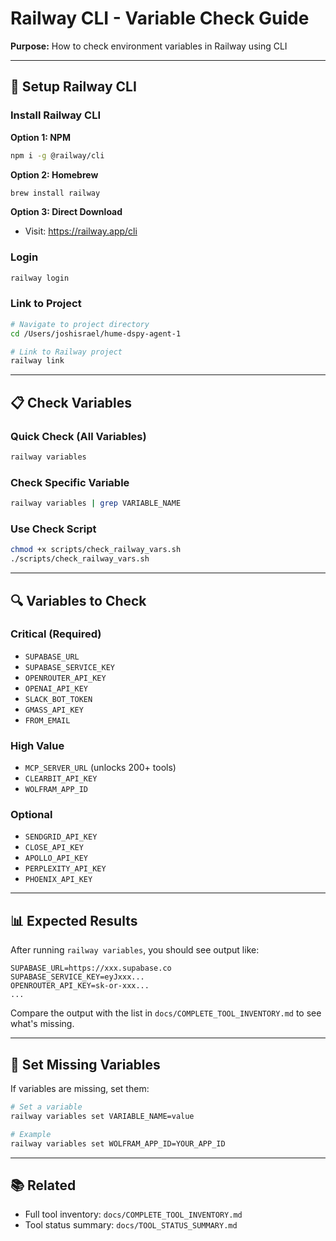 # Railway CLI - Variable Check Guide

**Purpose:** How to check environment variables in Railway using CLI

---

## 🔧 Setup Railway CLI

### Install Railway CLI

**Option 1: NPM**
```bash
npm i -g @railway/cli
```

**Option 2: Homebrew**
```bash
brew install railway
```

**Option 3: Direct Download**
- Visit: https://railway.app/cli

### Login
```bash
railway login
```

### Link to Project
```bash
# Navigate to project directory
cd /Users/joshisrael/hume-dspy-agent-1

# Link to Railway project
railway link
```

---

## 📋 Check Variables

### Quick Check (All Variables)
```bash
railway variables
```

### Check Specific Variable
```bash
railway variables | grep VARIABLE_NAME
```

### Use Check Script
```bash
chmod +x scripts/check_railway_vars.sh
./scripts/check_railway_vars.sh
```

---

## 🔍 Variables to Check

### Critical (Required)
- `SUPABASE_URL`
- `SUPABASE_SERVICE_KEY`
- `OPENROUTER_API_KEY`
- `OPENAI_API_KEY`
- `SLACK_BOT_TOKEN`
- `GMASS_API_KEY`
- `FROM_EMAIL`

### High Value
- `MCP_SERVER_URL` (unlocks 200+ tools)
- `CLEARBIT_API_KEY`
- `WOLFRAM_APP_ID`

### Optional
- `SENDGRID_API_KEY`
- `CLOSE_API_KEY`
- `APOLLO_API_KEY`
- `PERPLEXITY_API_KEY`
- `PHOENIX_API_KEY`

---

## 📊 Expected Results

After running `railway variables`, you should see output like:
```
SUPABASE_URL=https://xxx.supabase.co
SUPABASE_SERVICE_KEY=eyJxxx...
OPENROUTER_API_KEY=sk-or-xxx...
...
```

Compare the output with the list in `docs/COMPLETE_TOOL_INVENTORY.md` to see what's missing.

---

## 🔧 Set Missing Variables

If variables are missing, set them:

```bash
# Set a variable
railway variables set VARIABLE_NAME=value

# Example
railway variables set WOLFRAM_APP_ID=YOUR_APP_ID
```

---

## 📚 Related

- Full tool inventory: `docs/COMPLETE_TOOL_INVENTORY.md`
- Tool status summary: `docs/TOOL_STATUS_SUMMARY.md`


